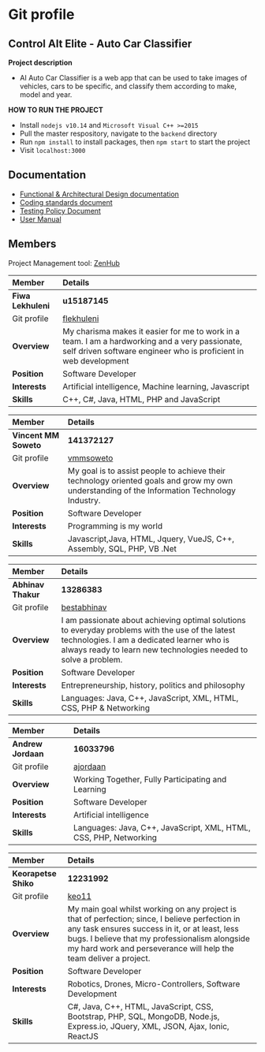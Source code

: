 # Git profile

## **Control Alt Elite - Auto Car Classifier**


**Project description**
* AI Auto Car Classifier is a web app that can be used to take images of vehicles, cars to be specific, and classify them according to make, model and year.

**HOW TO RUN THE PROJECT**
* Install `nodejs v10.14` and `Microsoft Visual C++ >=2015`
* Pull the master respository, navigate to the `backend` directory
* Run `npm install` to install packages, then `npm start` to start the project
* Visit `localhost:3000` 

## **Documentation**
- [Functional & Architectural Design documentation](https://github.com/cos301-2019-se/AutoCarClassifier-Frontend/blob/master/documents/Requirements_Document.pdf)
- [Coding standards document]()
- [Testing Policy Document]()
- [User Manual](https://github.com/cos301-2019-se/AutoCarClassifier-Frontend/blob/master/documents/User_Manual.pdf)

## **Members**

 Project Management tool: [ZenHub](https://app.zenhub.com/workspaces/controlaltelite-5cc986490a0d102d91ad7cbf/board?repos=183455866)
 
|Member | Details | 
| :---         | :---         |    
|**Fiwa Lekhuleni**|    **u15187145**   |
|Git profile |[flekhuleni](https://github.com/flekhuleni)|
|**Overview**| My charisma makes it easier for me to work in a team. I am a hardworking and a very passionate, self driven software engineer who is proficient in web development |
|**Position** |Software Developer|
|**Interests** |Artificial intelligence, Machine learning, Javascript|
|**Skills**|C++, C#, Java, HTML, PHP and JavaScript|

|Member | Details | 
| :---         | :---         |  
|**Vincent MM Soweto**|    **141372127**   |
|Git profile |[vmmsoweto](https://github.com/vmmsoweto)|
|**Overview**|My goal is to assist people to achieve their technology oriented goals and grow my own understanding of the Information Technology Industry.|
|**Position** |Software Developer|
|**Interests** | Programming is my world |
|**Skills**|Javascript,Java, HTML, Jquery, VueJS, C++, Assembly, SQL, PHP, VB .Net|

|Member | Details | 
| :---         | :---         |  
|**Abhinav Thakur**|    **13286383**   |
|Git profile |[bestabhinav](https://github.com/bestabhinav)|
|**Overview**|I am passionate about achieving optimal solutions to everyday problems with the use of the latest technologies. I am a dedicated learner who is always ready to learn new technologies needed to solve a problem.|
|**Position** |Software Developer|
|**Interests** |Entrepreneurship, history, politics and philosophy|
|**Skills**|Languages: Java, C++, JavaScript, XML, HTML, CSS, PHP & Networking|

|Member | Details | 
| :---         | :---         |  
|**Andrew Jordaan**|    **16033796**   |
|Git profile |[ajordaan](https://github.com/ajordaan)|
|**Overview**|Working Together, Fully Participating and Learning|
|**Position** |Software Developer|
|**Interests** |Artificial intelligence|
|**Skills**|Languages: Java, C++, JavaScript, XML, HTML, CSS, PHP, Networking|

|Member | Details | 
| :---         | :---         |  
|**Keorapetse Shiko**|    **12231992**   |
|Git profile |[keo11](https://github.com/keo11)|
|**Overview**|My main goal whilst working on any project is that of perfection; since, I believe perfection in any task ensures success in it, or at least, less bugs. I believe that my professionalism alongside my hard work and perseverance will help the team deliver a project.|
|**Position** |Software Developer|
|**Interests** |Robotics, Drones, Micro-Controllers, Software Development|
|**Skills**|C#, Java, C++, HTML, JavaScript, CSS, Bootstrap, PHP, SQL, MongoDB, Node.js, Express.io, JQuery, XML, JSON, Ajax, Ionic, ReactJS|



